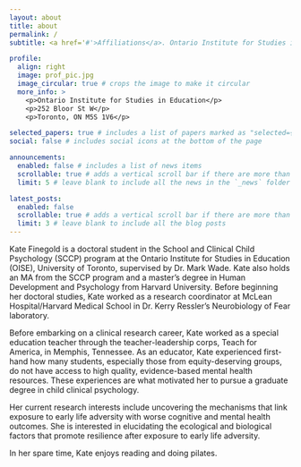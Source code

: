 ```yaml
---
layout: about
title: about
permalink: /
subtitle: <a href='#'>Affiliations</a>. Ontario Institute for Studies in Education (OISE), University of Toronto

profile:
  align: right
  image: prof_pic.jpg
  image_circular: true # crops the image to make it circular
  more_info: >
    <p>Ontario Institute for Studies in Education</p>
    <p>252 Bloor St W</p>
    <p>Toronto, ON M5S 1V6</p>

selected_papers: true # includes a list of papers marked as "selected={true}"
social: false # includes social icons at the bottom of the page

announcements:
  enabled: false # includes a list of news items
  scrollable: true # adds a vertical scroll bar if there are more than 3 news items
  limit: 5 # leave blank to include all the news in the `_news` folder

latest_posts:
  enabled: false
  scrollable: true # adds a vertical scroll bar if there are more than 3 new posts items
  limit: 3 # leave blank to include all the blog posts
---
```


Kate Finegold is a doctoral student in the School and Clinical Child Psychology (SCCP) program at the Ontario Institute for Studies in Education (OISE), University of Toronto, supervised by Dr. Mark Wade. Kate also holds an MA from the SCCP program and a master’s degree in Human Development and Psychology from Harvard University. Before beginning her doctoral studies, Kate worked as a research coordinator at McLean Hospital/Harvard Medical School in Dr. Kerry Ressler’s Neurobiology of Fear laboratory. 

Before embarking on a clinical research career, Kate worked as a special education teacher through the teacher-leadership corps, Teach for America, in Memphis, Tennessee. As an educator, Kate experienced first-hand how many students, especially those from equity-deserving groups, do not have access to high quality, evidence-based mental health resources. These experiences are what motivated her to pursue a graduate degree in child clinical psychology. 

Her current research interests include uncovering the mechanisms that link exposure to early life adversity with worse cognitive and mental health outcomes. She is interested in elucidating the ecological and biological factors that promote resilience after exposure to early life adversity. 

In her spare time, Kate enjoys reading and doing pilates. 
